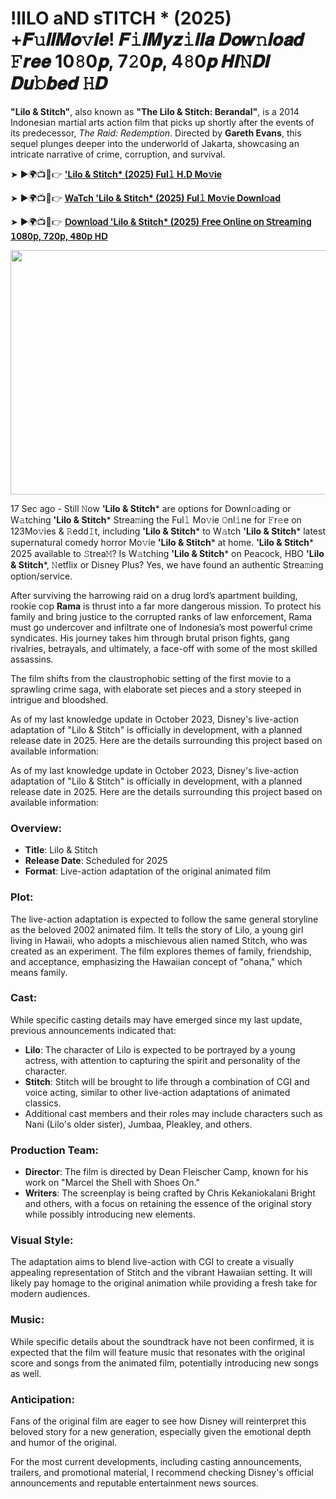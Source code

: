 <h1>!lILO aND sTITCH * (2025) +𝑭𝚞𝒍𝒍𝑴𝒐𝚟𝒊𝒆! 𝑭𝚒𝒍𝑴𝒚𝒛𝚒𝒍𝒍𝒂 𝑫𝒐𝒘𝚗𝒍𝒐𝒂𝒅 𝙵𝒓𝒆𝒆 10𝟾0𝒑, 7𝟸0𝒑, 4𝟾0𝒑 𝑯𝑰𝙽𝑫𝑰 𝑫𝒖𝚋𝒃𝒆𝒅 𝙷𝑫</h1>
<p dir="auto"><strong>"Lilo &amp; Stitch"</strong>, also known as<span>&nbsp;</span><strong>"The Lilo &amp; Stitch: Berandal"</strong>, is a 2014 Indonesian martial arts action film that picks up shortly after the events of its predecessor,<span>&nbsp;</span><em>The Raid: Redemption</em>. Directed by<span>&nbsp;</span><strong>Gareth Evans</strong>, this sequel plunges deeper into the underworld of Jakarta, showcasing an intricate narrative of crime, corruption, and survival.</p>
<p>➤ ►🌍📺📱👉 <strong><a href="https://sixmedia.online/en/movie/552524/lilo-stitch-si-git">'Lilo &amp; Stitch* (2025) Ful𝚕 H.D Mo𝚟ie</a></strong></p>
<p>➤ ►🌍📺📱👉 <strong><a href="https://sixmedia.online/en/movie/552524/lilo-stitch-si-git">WaTch&nbsp;'Lilo &amp; Stitch* (2025) Ful𝚕 Mo𝚟ie Downl𝚘ad</a></strong></p>
<p>➤ ►🌍📺📱👉 <strong><a href="https://sixmedia.online/en/movie/552524/lilo-stitch-si-git">𝖣𝗈𝗐𝗇𝗅𝗈𝖺𝖽&nbsp;'Lilo &amp; Stitch* (2025) 𝖥𝗋𝖾𝖾 𝖮𝗇𝗅𝗂𝗇𝖾 𝗈𝗇 𝖲𝗍𝗋𝖾𝖺𝗆𝗂𝗇𝗀 𝟣𝟢𝟪𝟢𝗉, 𝟩𝟤𝟢𝗉, 𝟦𝟪𝟢𝗉 𝖧𝖣</a></strong></p>
<p></p>
<div dir="auto">
<div class="markdown-heading" dir="auto"><img src="https://image.tmdb.org/t/p/original/pZ7vlKJqaBaUGcJDBp08T1gJ0UB.jpg" width="695" height="391" /></div>
<div class="markdown-heading" dir="auto"></div>
<p dir="auto">17 Sec ago - Still 𝙽ow<span>&nbsp;</span><strong>'Lilo &amp; Stitch</strong>* are options for Downl𝚘ading or W𝚊tching<span>&nbsp;</span><strong>'Lilo &amp; Stitch</strong>* Strea𝚖ing the Ful𝚕 Mo𝚟ie 𝙾nl𝚒ne for 𝙵r𝚎e on 123Mo𝚟ies &amp; 𝚁edd𝙸t, including<span>&nbsp;</span><strong>'Lilo &amp; Stitch</strong>* to W𝚊tch<span>&nbsp;</span><strong>'Lilo &amp; Stitch</strong>* latest supernatural comedy horror Mo𝚟ie<span>&nbsp;</span><strong>'Lilo &amp; Stitch</strong>* at home.<span>&nbsp;</span><strong>'Lilo &amp; Stitch</strong>* 2025 available to 𝚂trea𝙼? Is W𝚊tching<span>&nbsp;</span><strong>'Lilo &amp; Stitch</strong>* on Peacock, HBO<span>&nbsp;</span><strong>'Lilo &amp; Stitch</strong>*, 𝙽etflix or Disney Plus? Yes, we have found an authentic Strea𝚖ing option/service.</p>
<p dir="auto">After surviving the harrowing raid on a drug lord&rsquo;s apartment building, rookie cop<span>&nbsp;</span><strong>Rama</strong><span>&nbsp;</span>is thrust into a far more dangerous mission. To protect his family and bring justice to the corrupted ranks of law enforcement, Rama must go undercover and infiltrate one of Indonesia&rsquo;s most powerful crime syndicates. His journey takes him through brutal prison fights, gang rivalries, betrayals, and ultimately, a face-off with some of the most skilled assassins.</p>
<p dir="auto">The film shifts from the claustrophobic setting of the first movie to a sprawling crime saga, with elaborate set pieces and a story steeped in intrigue and bloodshed.</p>
<p>As of my last knowledge update in October 2023, Disney's live-action adaptation of "Lilo &amp; Stitch" is officially in development, with a planned release date in 2025. Here are the details surrounding this project based on available information:</p>
<p node="[object Object]" dir="auto">As of my last knowledge update in October 2023, Disney's live-action adaptation of "Lilo &amp; Stitch" is officially in development, with a planned release date in 2025. Here are the details surrounding this project based on available information:</p>
<h3>Overview:</h3>
<ul>
<li><strong>Title</strong>: Lilo &amp; Stitch</li>
<li><strong>Release Date</strong>: Scheduled for 2025</li>
<li><strong>Format</strong>: Live-action adaptation of the original animated film</li>
</ul>
<h3>Plot:</h3>
<p node="[object Object]" dir="auto">The live-action adaptation is expected to follow the same general storyline as the beloved 2002 animated film. It tells the story of Lilo, a young girl living in Hawaii, who adopts a mischievous alien named Stitch, who was created as an experiment. The film explores themes of family, friendship, and acceptance, emphasizing the Hawaiian concept of "ohana," which means family.</p>
<h3>Cast:</h3>
<p node="[object Object]" dir="auto">While specific casting details may have emerged since my last update, previous announcements indicated that:</p>
<ul>
<li><strong>Lilo</strong>: The character of Lilo is expected to be portrayed by a young actress, with attention to capturing the spirit and personality of the character.</li>
<li><strong>Stitch</strong>: Stitch will be brought to life through a combination of CGI and voice acting, similar to other live-action adaptations of animated classics.</li>
<li>Additional cast members and their roles may include characters such as Nani (Lilo's older sister), Jumbaa, Pleakley, and others.</li>
</ul>
<h3>Production Team:</h3>
<ul>
<li><strong>Director</strong>: The film is directed by Dean Fleischer Camp, known for his work on "Marcel the Shell with Shoes On."</li>
<li><strong>Writers</strong>: The screenplay is being crafted by Chris Kekaniokalani Bright and others, with a focus on retaining the essence of the original story while possibly introducing new elements.</li>
</ul>
<h3>Visual Style:</h3>
<p node="[object Object]" dir="auto">The adaptation aims to blend live-action with CGI to create a visually appealing representation of Stitch and the vibrant Hawaiian setting. It will likely pay homage to the original animation while providing a fresh take for modern audiences.</p>
<h3>Music:</h3>
<p node="[object Object]" dir="auto">While specific details about the soundtrack have not been confirmed, it is expected that the film will feature music that resonates with the original score and songs from the animated film, potentially introducing new songs as well.</p>
<h3>Anticipation:</h3>
<p node="[object Object]" dir="auto">Fans of the original film are eager to see how Disney will reinterpret this beloved story for a new generation, especially given the emotional depth and humor of the original.</p>
<p node="[object Object]" dir="auto">For the most current developments, including casting announcements, trailers, and promotional material, I recommend checking Disney's official announcements and reputable entertainment news sources.</p>
</div>
